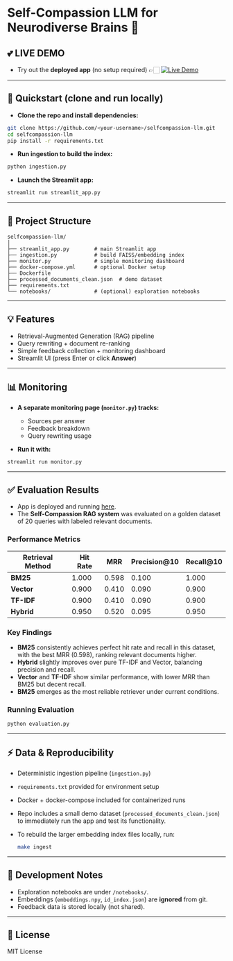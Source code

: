 # Self-Compassion LLM for Neurodiverse Brains 🧠

## 💕 LIVE DEMO
- Try out the **deployed app** (no setup required) 👉🏻 [![Live Demo](https://img.shields.io/badge/demo-online-brightgreen?style=for-the-badge)](https://selfcompassion.streamlit.app/)

---

## 🚀 Quickstart (clone and run locally)
- **Clone the repo and install dependencies:**

```bash
git clone https://github.com/<your-username>/selfcompassion-llm.git
cd selfcompassion-llm
pip install -r requirements.txt
```

- **Run ingestion to build the index:**

```bash
python ingestion.py
```

- **Launch the Streamlit app:**

```bash
streamlit run streamlit_app.py
```

---

## 📂 Project Structure

```
selfcompassion-llm/
│
├── streamlit_app.py        # main Streamlit app
├── ingestion.py            # build FAISS/embedding index
├── monitor.py              # simple monitoring dashboard
├── docker-compose.yml      # optional Docker setup
├── Dockerfile
├── processed_documents_clean.json  # demo dataset
├── requirements.txt
└── notebooks/              # (optional) exploration notebooks
```

---

## 💡 Features

- Retrieval-Augmented Generation (RAG) pipeline  
- Query rewriting + document re-ranking  
- Simple feedback collection + monitoring dashboard  
- Streamlit UI (press Enter or click **Answer**)  

---

## 📊 Monitoring

- **A separate monitoring page (`monitor.py`) tracks:**

  - Sources per answer  
  - Feedback breakdown  
  - Query rewriting usage  

- **Run it with:**

```bash
streamlit run monitor.py
```

---

## ✅ Evaluation Results
- App is deployed and running [here](https://selfcompassion.streamlit.app/). 
- The **Self-Compassion RAG system** was evaluated on a golden dataset of 20 queries with labeled relevant documents.


### Performance Metrics

| Retrieval Method | Hit Rate | MRR   | Precision@10 | Recall@10 |
|------------------|----------|-------|--------------|-----------|
| **BM25**         | 1.000    | 0.598 | 0.100        | 1.000     |
| **Vector**       | 0.900    | 0.410 | 0.090        | 0.900     |
| **TF-IDF**       | 0.900    | 0.410 | 0.090        | 0.900     |
| **Hybrid**       | 0.950    | 0.520 | 0.095        | 0.950     |

### Key Findings
- **BM25** consistently achieves perfect hit rate and recall in this dataset, with the best MRR (0.598), ranking relevant documents higher.
- **Hybrid** slightly improves over pure TF-IDF and Vector, balancing precision and recall.
- **Vector** and **TF-IDF** show similar performance, with lower MRR than BM25 but decent recall.
- **BM25** emerges as the most reliable retriever under current conditions.

### Running Evaluation

```bash
python evaluation.py
```

---

## ⚡ Data & Reproducibility

- Deterministic ingestion pipeline (`ingestion.py`)  
- `requirements.txt` provided for environment setup  
- Docker + docker-compose included for containerized runs
- Repo includes a small demo dataset (`processed_documents_clean.json`) to immediately run the app and test its functionality.
- To rebuild the larger embedding index files locally, run:
  
  ```bash
  make ingest
  ```

---

## 📘 Development Notes

- Exploration notebooks are under `/notebooks/`.  
- Embeddings (`embeddings.npy`, `id_index.json`) are **ignored** from git.  
- Feedback data is stored locally (not shared).  

---

## 📜 License

MIT License
